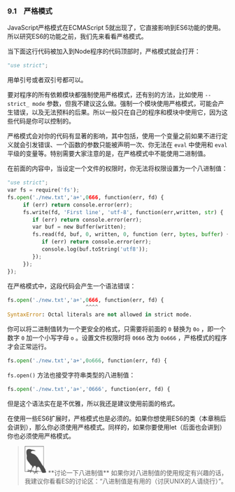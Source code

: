 

### 9.1　严格模式

JavaScript严格模式在ECMAScript 5就出现了，它直接影响到ES6功能的使用。所以研究ES6的功能之前，我们先来看看严格模式。

当下面这行代码被加入到Node程序的代码顶部时，严格模式就会打开：

```python
"use strict";
```

用单引号或者双引号都可以。

要对程序的所有依赖模块都强制使用严格模式，还有别的方法，比如使用 `--strict_ mode` 参数，但我不建议这么做。强制一个模块使用严格模式，可能会产生错误，以及无法预料的后果。所以一般只在自己的程序和模块中使用它，因为这些代码是你可以控制的。

严格模式会对你的代码有显著的影响，其中包括，使用一个变量之前如果不进行定义就会引发错误、一个函数的参数只能被声明一次、你无法在 `eval` 中使用和 `eval` 平级的变量等。特别需要大家注意的是，在严格模式中不能使用二进制值。

在前面的内容中，当设定一个文件的权限时，你无法将权限设置为一个八进制值：

```python
"use strict";
var fs = require('fs');
fs.open('./new.txt','a+',0666, function(err, fd) {
     if (err) return console.error(err);
     fs.write(fd, 'First line', 'utf-8', function(err,written, str) {
        if (err) return console.error(err);
        var buf = new Buffer(written);
        fs.read(fd, buf, 0, written, 0, function (err, bytes, buffer) {
           if (err) return console.error(err);
           console.log(buf.toString('utf8'));
        });
     });
});
```

在严格模式中，这段代码会产生一个语法错误：

```python
fs.open('./new.txt','a+',0666, function(err, fd) {
                         ^^^^
SyntaxError: Octal literals are not allowed in strict mode.
```

你可以将二进制值转为一个更安全的格式，只需要将前面的 `0` 替换为 `0o` ，即一个数字 `0` 加一个小写字母 `o` 。设置文件权限时将 `0666` 改为 `0o666` ，严格模式的程序才会正常运行。

```python
fs.open('./new.txt','a+',0o666, function(err, fd) {
```

`fs.open()` 方法也接受字符串类型的八进制值：

```python
fs.open('./new.txt','a+','0666', function(err, fd) {
```

但是这个语法实在是不优雅，所以我还是建议使用前面的格式。

在使用一些ES6扩展时，严格模式也是必须的。如果你想使用ES6的类（本章稍后会讲到），那么你必须使用严格模式。同样的，如果你要使用let（后面也会讲到）你也必须使用严格模式。

> <img class="my_markdown" src="../images/91.png" style="zoom:50%;" />
> **讨论一下八进制值**
> 如果你对八进制值的使用规定有兴趣的话，我建议你看看ES的讨论区：“八进制值是有用的（讨厌UNIX的人请绕行）”。

